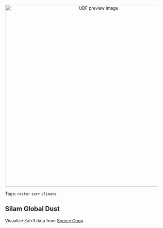 <!--fused:preview-->
<p align="center"><img src="https://fused-magic.s3.amazonaws.com/thumbnails/preview/fusedio/udfs/Silam_Global_Dust/ee96ae2d-60b3-455d-94ae-6efde4d0b3db" width="600" alt="UDF preview image"></p>

<!--fused:tags-->
Tags: `raster` `zarr` `climate`

<!--fused:readme-->
## Silam Global Dust 

Visualize Zarr3 data from [Source Coop](https://source.coop/bkr/silam-dust)
